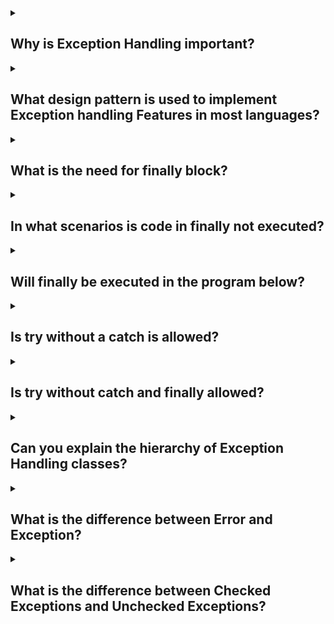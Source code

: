 <details><summary>

## Why is Exception Handling important?
</summary>
Exception handling is crucial in Java (and in programming in general) for several reasons:

- **Error management** Exception handling allows you to handle errors and exceptional situations that may occur during the execution of a program. Instead of abruptly terminating the program, you can gracefully handle these errors and take appropriate actions. This helps in maintaining the stability and reliability of the program.

- **Program flow control** With exception handling, you can control the flow of your program when an exceptional situation arises. By catching and handling exceptions, you can decide how your program should proceed in such cases. It provides a mechanism to recover from errors and continue the execution of the program, rather than crashing or terminating unexpectedly.

- **Debugging and troubleshooting** Exception handling aids in debugging and troubleshooting code. When an exception is thrown, it provides valuable information about the cause of the error, including the stack trace, error message, and the line of code where the exception occurred. This information helps developers identify and fix the problem more efficiently.

- **Robustness and stability** By handling exceptions, you can make your code more robust and resilient. Instead of letting errors propagate and potentially causing a system failure, you can catch and handle exceptions at appropriate levels of your code. This allows you to handle errors gracefully and ensure the stability of your program.

- **User-friendly experience** Exception handling enables you to provide meaningful error messages and handle errors in a user-friendly manner. Instead of showing cryptic error messages to users, you can catch exceptions, display custom error messages, and guide users on how to resolve or recover from the error.

- **Code maintainability** Exception handling promotes code maintainability by separating the normal code flow from the error-handling code. By encapsulating error-handling logic in exception handlers, you can keep the main code clean and focused on its primary functionality. This separation enhances code readability and maintainability.

In summary, exception handling is essential in Java because it allows you to manage errors, control program flow, debug code, ensure stability, provide a better user experience, and maintain code quality. It is a fundamental aspect of writing robust and reliable software.
</details>
<details><summary>

## What design pattern is used to implement Exception handling Features in most languages?
</summary>
In most programming languages, including Java, exception handling is typically implemented using the "Try-Catch" design pattern, which is based on the "Catching-Exceptions" pattern from the Gang of Four (GoF) design patterns.

The Try-Catch pattern allows you to enclose a section of code that might throw an exception within a "try" block. If an exception occurs within the try block, it is caught and handled by one or more "catch" blocks that follow the try block. Each catch block specifies the type of exception it can handle, and if an exception of that type occurs, the corresponding catch block is executed.

The basic structure of the Try-Catch pattern is as follows:

        try {
            // Code that might throw an exception
        } catch (ExceptionType1 exception1) {
            // Exception handling code for ExceptionType1
        } catch (ExceptionType2 exception2) {
            // Exception handling code for ExceptionType2
        } catch (ExceptionType3 exception3) {
            // Exception handling code for ExceptionType3
        } finally {
            // Code that is always executed, regardless of whether an exception occurred or not
        }

In this pattern, the try block contains the code that might throw an exception. The catch blocks handle specific types of exceptions, allowing you to provide appropriate error handling or recovery mechanisms. The finally block, which is optional, is used for code that needs to be executed regardless of whether an exception occurred or not (e.g., cleanup operations).

By using the Try-Catch pattern, you can control the flow of execution when exceptions occur, handle errors gracefully, and ensure that your program remains stable and robust.

It's important to note that while the Try-Catch pattern is widely used for exception handling, there are other patterns and techniques available, depending on the language and programming paradigm. However, the basic principles of encapsulating error-prone code in a try block and handling exceptions in catch blocks remain consistent across different languages.
</details>
<details><summary>

## What is the need for finally block?
</summary>
The "finally" block is an optional component of the Try-Catch-Finally pattern used in exception handling. It provides a mechanism to execute certain code regardless of whether an exception occurred or not. Here are the main reasons for using a "finally" block:

- **Cleanup operations** The "finally" block is often used to perform cleanup operations, such as closing resources (files, database connections, network connections) or releasing acquired locks. These operations are essential to ensure proper resource management and avoid resource leaks. By placing cleanup code in the "finally" block, you guarantee that it will be executed even if an exception is thrown or caught.

- **Guarantee execution** The "finally" block ensures that specific code is always executed, regardless of whether an exception occurred or not. This is useful in situations where certain actions must be performed, regardless of the success or failure of preceding code. For example, if you have allocated some resources in a try block, the "finally" block can be used to release those resources, ensuring they are not left in an inconsistent state.

- **Exception propagation** The "finally" block allows exceptions to be propagated after executing cleanup operations. If an exception is caught in a catch block and not re-thrown, the "finally" block can ensure that the exception is propagated further up the call stack. This is important when you need to handle exceptions at different levels of your code hierarchy while still ensuring that cleanup operations are performed.

- **Consistency and code readability** By placing code that must be executed in all circumstances in a "finally" block, you make your code more readable and maintainable. It clearly indicates the intention that certain operations are meant to be executed regardless of exceptions. This helps in writing robust and error-tolerant code.

To summarize, the "finally" block is used to execute code that should always run, regardless of exceptions. It is primarily used for cleanup operations, guaranteeing execution, propagating exceptions, and enhancing code readability. It plays a crucial role in ensuring the proper handling of resources and maintaining code consistency.
</details>
<details><summary>

## In what scenarios is code in finally not executed?
</summary>
The finally block is always get executed unless there is an abnormal program termination either resulting from a JVM crash or from a call to System.exit().

- A finally block is always get executed whether the exception has occurred or not.
- If an exception occurs like closing a file or DB connection, then the finally block is used to clean up the code.
- We cannot say the finally block is always executes because sometimes if any statement like System.exit() or some similar code is written into try block then program will automatically terminate and the finally block will not be executed in this case.
- A finally block will not execute due to other conditions like when JVM runs out of memory when our java process is killed forcefully from task manager or console when our machine shuts down due to power failure and deadlock condition in our try block.
</details>
<details><summary>

## Will finally be executed in the program below?
</summary>

        private static void method2() {
              Connection connection = new Connection();
              connection.open();
              try {
                  // LOGIC
                  String str = null;
                  str.toString();
                  return;
              } catch (Exception e) {
                  // NOT PRINTING EXCEPTION TRACE - BAD PRACTICE
                  System.out.println("Exception Handled - Method 2");
                  return;
              } finally {
                  connection.close();
              }
        }

In the provided code snippet, the finally block will be executed even when there is a return statement in the try or catch block.

When a return statement is encountered within the try or catch block, the execution flow immediately jumps to the finally block before actually returning from the method. This ensures that the code inside the finally block is executed before the method exits, regardless of whether an exception occurred or not.

In the given code, if an exception occurs within the try block, the catch block will be executed, printing the message "Exception Handled - Method 2". After that, the control flow will reach the finally block, where the connection.close() method will be invoked to perform necessary cleanup operations. Finally, the method will return.

If no exception occurs within the try block, the code inside the finally block will still be executed before the method returns. This allows for proper cleanup of resources (in this case, closing the connection) regardless of the success or failure of the logic inside the try block.

So, in conclusion, the finally block in the provided code snippet will be executed, even if there is a return statement in the try or catch block.
</details>
<details><summary>

## Is try without a catch is allowed?
</summary>
Yes, it is allowed to have a try block without a corresponding catch block. In such cases, it is required to have a finally block to handle the exception or perform necessary cleanup operations.

In some cases, you may have code that needs to be executed within a try block, but you don't need to catch or handle any specific exceptions. In such situations, you can use a finally block without any catch blocks. The code within the finally block will execute regardless of whether an exception occurred or not.

      try {
          // Code that doesn't throw a specific exception
      } finally {
          // Code that is always executed, regardless of whether an exception occurred or not
      }

Using a try block without a corresponding catch block can be useful in situations where you only need to ensure that certain code is executed, such as releasing resources or cleaning up operations. The finally block allows you to accomplish this even if an exception occurs within the try block.
</details>
<details><summary>

## Is try without catch and finally allowed?
</summary>
No. Below method would give a Compilation Error!! (End of try block)

        private static void method2() {
            Connection connection = new Connection();
            connection.open();
            try {
                // LOGIC
                String str = null;
                str.toString();
            }//COMPILER ERROR!!
        }

</details>
<details><summary>

## Can you explain the hierarchy of Exception Handling classes?
</summary>
Yes, I can explain the hierarchy of exception handling classes in Java.

In Java, the exception handling classes are organized in a hierarchy, with the root class being Throwable. The Throwable class serves as the base class for all exceptions and errors in Java. It has two main subclasses: Exception and Error.

Exception class: It represents exceptional conditions that can be caught and handled by the program. The Exception class is further subclassed into many specific exception types, such as RuntimeException, IOException, SQLException, etc. Exceptions in this hierarchy are meant to be caught and handled by the application code. They are typically caused by conditions that can be anticipated and recovered from.

Error class: It represents severe errors that are typically beyond the control of the application. Error objects are not usually caught or handled by application code. Examples of Error subclasses include OutOfMemoryError, StackOverflowError, VirtualMachineError, etc. These errors generally indicate critical problems that may not be recoverable, and they are usually not caught or handled explicitly in the application code.

Here's a simplified visual representation of the exception hierarchy:


                ┌───────────────┐
                │   Throwable   │
                └───────┬───────┘
                        │
             ┌──────────┴────────────┐
             │                       │
         ┌───┴───┐               ┌───┴─────┐
         │ Error │               │Exception│
         └───────┘               └─────────┘

The Exception class itself has many subclasses that provide more specific types of exceptions. For example, RuntimeException and its subclasses represent exceptions that are unchecked (do not need to be declared in the method signature or caught explicitly). IOException and its subclasses represent exceptions related to input/output operations. Similarly, other subclasses of Exception cover different categories of exceptional conditions.

It's important to understand this hierarchy when handling exceptions in Java. Catching and handling exceptions at appropriate levels in the hierarchy allows for more precise exception handling and error recovery in your code.
</details>
<details><summary>

## What is the difference between Error and Exception?
</summary>
- Error represents severe and typically unrecoverable conditions beyond the control of the application. They are usually unchecked exceptions and often lead to abnormal termination of the program.

- Exception represents exceptional conditions that can be caught and handled by the application code. They can be checked or unchecked exceptions. Checked exceptions must be declared or caught, while unchecked exceptions (subclasses of RuntimeException) do not require explicit handling.

Overall, Error indicates critical problems, while Exception is used for anticipated exceptional conditions that can be handled by the application code.
</details>
<details><summary>

## What is the difference between Checked Exceptions and Unchecked Exceptions?
</summary>
The main difference between checked exceptions and unchecked exceptions in Java lies in how they are handled and enforced by the compiler. Here are the key distinctions between these two types of exceptions:

### Checked Exceptions:

- Checked exceptions are exceptions that must be declared in the method signature or handled explicitly using try-catch blocks.
- They are typically used for exceptional conditions that can be reasonably anticipated and recovered from.
- Examples of checked exceptions in Java include IOException, SQLException, and ClassNotFoundException.
- Checked exceptions are enforced by the compiler, meaning that if a method throws a checked exception, the calling code must handle or declare that exception.
- This encourages developers to explicitly deal with potential exceptional situations, ensuring that they are aware of and address potential errors or exceptional conditions.

### Unchecked Exceptions:

- Unchecked exceptions are exceptions that do not need to be declared in the method signature or caught explicitly.
- They are typically caused by programming errors, such as null pointer access, arithmetic exceptions, or index out of bounds.
- Examples of unchecked exceptions in Java include NullPointerException, ArithmeticException, and ArrayIndexOutOfBoundsException.
- Unchecked exceptions are subclasses of RuntimeException or its subclasses.
- Unchecked exceptions are not enforced by the compiler, meaning that the calling code is not required to handle or declare these exceptions.
- This provides flexibility to developers, but it also places the responsibility on them to ensure proper error handling and validation within their code.

In summary, checked exceptions are checked by the compiler and must be declared or caught, while unchecked exceptions do not require explicit handling or declaration. Checked exceptions are typically used for anticipated exceptional conditions that can be recovered from, while unchecked exceptions are usually caused by programming errors and may require fixing the code itself.
</details>

